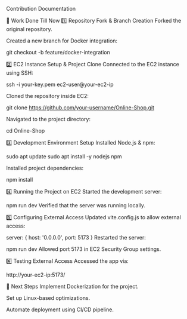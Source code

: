 Contribution Documentation

🚀 Work Done Till Now
1️⃣ Repository Fork & Branch Creation
Forked the original repository.

Created a new branch for Docker integration:

git checkout -b feature/docker-integration

2️⃣ EC2 Instance Setup & Project Clone
Connected to the EC2 instance using SSH:

ssh -i your-key.pem ec2-user@your-ec2-ip

Cloned the repository inside EC2:

git clone https://github.com/your-username/Online-Shop.git

Navigated to the project directory:

cd Online-Shop

3️⃣ Development Environment Setup
Installed Node.js & npm:

sudo apt update
sudo apt install -y nodejs npm

Installed project dependencies:

npm install

4️⃣ Running the Project on EC2
Started the development server:

npm run dev
Verified that the server was running locally.

5️⃣ Configuring External Access
Updated vite.config.js to allow external access:

server: {
  host: '0.0.0.0',
  port: 5173
}
Restarted the server:

npm run dev
Allowed port 5173 in EC2 Security Group settings.

6️⃣ Testing External Access
Accessed the app via:

http://your-ec2-ip:5173/

📌 Next Steps
Implement Dockerization for the project.

Set up Linux-based optimizations.

Automate deployment using CI/CD pipeline.
